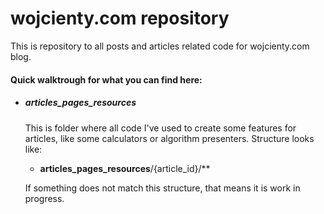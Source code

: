 # wojcienty.com repository

This is repository to all posts and articles related code for wojcienty.com blog.

#### Quick walktrough for what you can find here:
- ##### articles_pages_resources

    This is folder where all code I've used to create some features for articles, like some calculators or algorithm presenters. Structure looks like:
    - **articles_pages_resources**/{article_id}/**
    
    If something does not match this structure, that means it is work in progress.
